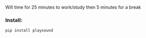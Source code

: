 Will time for 25 minutes to work/study then 5 minutes for a break

### Install:

```bash
pip install playsound
```
